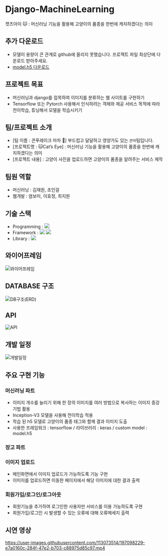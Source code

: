 # Django-MachineLearning
캣츠아이 🐱 : 머신러닝 기능을 활용해 고양이의 품종을 한번에 캐치하겠다는 의미

## 추가 다운로드
- 모델이 용량이 큰 관계로 github에 올리지 못했습니다. 프로젝트 파일 최상단에 다운로드 받아주세요.
- [model.h5 다운로드](https://drive.google.com/file/d/15iwIXsNFC3194ihUn8o9kdJruC-NKz-W/view?usp=sharing)

## 프로젝트 목표

- 머신러닝과 django를 접목하여 이미지를 분류하는 웹 사이트를 구현하기
- Tensorflow 또는 Pytorch 사용해서 인식하려는 객체와 제공 서비스 목적에 따라 전이학습, 튜닝해서 모델을 학습시키기

## 팀/프로젝트 소개

- [팀 이름 : 콘푸레이크 마차 🌽] 부드럽고 달달하고 영양가도 있는 `콘마`팀입니다.
- [프로젝트명 : 🐱Cat’s Eye] : 머신러닝 기능을 활용해 고양이의 품종을 한번에 캐치하겠다는 의미
- [프로젝트 내용] : 고양이 사진을 업로드하면 고양이의 품종을 알려주는 서비스 제작

## 팀원 역할

- 머신러닝 : 김재원, 조인걸
- 웹개발 : 염보미, 이효정, 최지원

## 기술 스택
- Programming : <img src="https://img.shields.io/badge/Python-3776AB?style=for-the-badge&logo=Python&logoColor=white">
- Framework : <img src="https://img.shields.io/badge/Django-092E20?style=for-the-badge&logo=Django&logoColor=white"> <img src="https://img.shields.io/badge/TensorFlow-FF6F00?style=for-the-badge&logo=TensorFlow&logoColor=white">
- Library : <img src="https://img.shields.io/badge/Keras-D00000?style=for-the-badge&logo=Keras&logoColor=white">

## 와이어프레임

![와이어프레임](https://user-images.githubusercontent.com/113073514/197094438-e969ecea-6c9a-438f-afbc-191a144c91f7.png)

## DATABASE 구조

![DB구조(ERD)](https://user-images.githubusercontent.com/113073514/197094641-aa94ffd0-a2ac-4d02-9df7-ad0756ccc1cc.jpg)

## API

![API](https://user-images.githubusercontent.com/113073514/197094867-09acfad6-01b7-4cef-8b23-0ba3ecb408f5.jpg)

## 개발 일정

![개발일정](https://user-images.githubusercontent.com/113073514/197095096-d0bdca05-c580-401a-a3ab-f7607c727935.jpg)

## 주요 구현 기능

### 머신러닝 파트

- 이미지 개수를 늘리기 위해 한 장의 이미지를 여러 방법으로 복사하는 이미지 증강 기법 활용
- Inception-V3 모델을 사용해 전이학습 적용
- 학습 된 h5 모델로 고양이의 품종 태그와 함께 결과 이미지 도출
- 사용한 프레임워크 : tensorflow / 라이브러리 : keras / custom model : model.h5

### 장고 파트

### 이미지 업로드

- 메인화면에서 이미지 업로드가 가능하도록 기능 구현
- 이미지를 업로드하면 이동한 페이지에서 해당 이미지에 대한 결과 출력

### 회원가입/로그인/로그아웃

- 회원기능을 추가하여 로그인한 사용자만 서비스를 이용 가능하도록 구현
- 회원가입/로그인 시 발생할 수 있는 오류에 대해 오류메세지 출력

## 시연 영상

https://user-images.githubusercontent.com/113073514/197098229-e7a0160c-284f-47e2-b703-c88975d85c97.mp4

